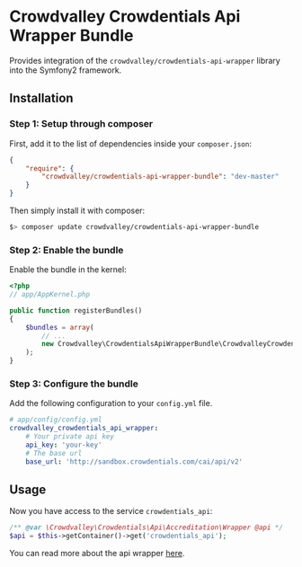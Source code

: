 Crowdvalley Crowdentials Api Wrapper Bundle
===========================================

Provides integration of the `crowdvalley/crowdentials-api-wrapper` library into
the Symfony2 framework.

## Installation

### Step 1: Setup through composer

First, add it to the list of dependencies inside your `composer.json`:

``` json
{
    "require": {
        "crowdvalley/crowdentials-api-wrapper-bundle": "dev-master"
    }
}
```

Then simply install it with composer:

``` bash
$> composer update crowdvalley/crowdentials-api-wrapper-bundle
```

### Step 2: Enable the bundle

Enable the bundle in the kernel:

``` php
<?php
// app/AppKernel.php

public function registerBundles()
{
    $bundles = array(
        // ...
        new Crowdvalley\CrowdentialsApiWrapperBundle\CrowdvalleyCrowdentialsApiWrapperBundle(),
    );
}
```

### Step 3: Configure the bundle

Add the following configuration to your `config.yml` file.

``` yaml
# app/config/config.yml
crowdvalley_crowdentials_api_wrapper:
    # Your private api key
    api_key: 'your-key'
    # The base url
    base_url: 'http://sandbox.crowdentials.com/cai/api/v2'
```

## Usage

Now you have access to the service `crowdentials_api`:

``` php
/** @var \Crowdvalley\Crowdentials\Api\Accreditation\Wrapper @api */
$api = $this->getContainer()->get('crowdentials_api');
```

You can read more about the api wrapper [here](https://github.com/crowdvalley/crowdentials-api-wrapper/).